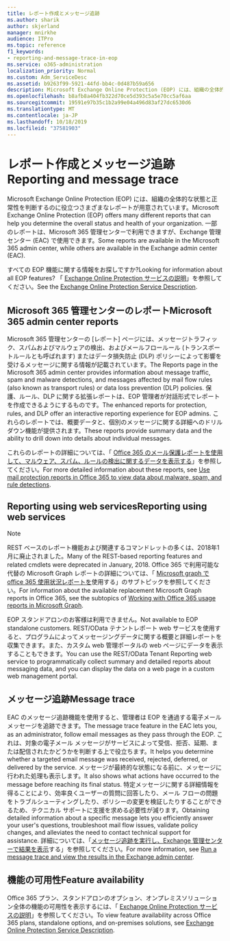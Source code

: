 ```yaml
---
title: レポート作成とメッセージ追跡
ms.author: sharik
author: skjerland
manager: mnirkhe
audience: ITPro
ms.topic: reference
f1_keywords:
- reporting-and-message-trace-in-eop
ms.service: o365-administration
localization_priority: Normal
ms.custom: Adm_ServiceDesc
ms.assetid: b9263f99-5921-44fd-bb4c-0d487b59a656
description: Microsoft Exchange Online Protection (EOP) には、組織の全体的な状態と正常性を判断するのに役立つさまざまなレポートが用意されています。 一部のレポートは、Microsoft 365 管理センターで利用できますが、Exchange 管理センター (EAC) で使用できます。
ms.openlocfilehash: b8afb8a404fb322d70ce5d393c5a5e70cc5af6aa
ms.sourcegitcommit: 19591e97b35c1b2a99e04a496d83af27dc6530d6
ms.translationtype: MT
ms.contentlocale: ja-JP
ms.lasthandoff: 10/18/2019
ms.locfileid: "37581903"
---
```

# <a name="reporting-and-message-trace"></a><span data-ttu-id="76330-104">レポート作成とメッセージ追跡</span><span class="sxs-lookup"><span data-stu-id="76330-104">Reporting and message trace</span></span>

<span data-ttu-id="76330-105">Microsoft Exchange Online Protection (EOP) には、組織の全体的な状態と正常性を判断するのに役立つさまざまなレポートが用意されています。</span><span class="sxs-lookup"><span data-stu-id="76330-105">Microsoft Exchange Online Protection (EOP) offers many different reports that can help you determine the overall status and health of your organization.</span></span> <span data-ttu-id="76330-106">一部のレポートは、Microsoft 365 管理センターで利用できますが、Exchange 管理センター (EAC) で使用できます。</span><span class="sxs-lookup"><span data-stu-id="76330-106">Some reports are available in the Microsoft 365 admin center, while others are available in the Exchange admin center (EAC).</span></span>

<span data-ttu-id="76330-107">すべての EOP 機能に関する情報をお探しですか?</span><span class="sxs-lookup"><span data-stu-id="76330-107">Looking for information about all EOP features?</span></span> <span data-ttu-id="76330-108">「 [Exchange Online Protection サービスの説明](exchange-online-protection-service-description.md)」を参照してください。</span><span class="sxs-lookup"><span data-stu-id="76330-108">See the [Exchange Online Protection Service Description](exchange-online-protection-service-description.md).</span></span>

## <a name="microsoft-365-admin-center-reports"></a><span data-ttu-id="76330-109">Microsoft 365 管理センターのレポート</span><span class="sxs-lookup"><span data-stu-id="76330-109">Microsoft 365 admin center reports</span></span>

<span data-ttu-id="76330-110">Microsoft 365 管理センターの [レポート] ページには、メッセージトラフィック、スパムおよびマルウェアの検出、およびメールフロールール (トランスポートルールとも呼ばれます) またはデータ損失防止 (DLP) ポリシーによって影響を受けるメッセージに関する情報が記載されています。</span><span class="sxs-lookup"><span data-stu-id="76330-110">The Reports page in the Microsoft 365 admin center provides information about message traffic, spam and malware detections, and messages affected by mail flow rules (also known as transport rules) or data loss prevention (DLP) policies.</span></span> <span data-ttu-id="76330-111">保護、ルール、DLP に関する拡張レポートは、EOP 管理者が対話形式でレポートを作成できるようにするものです。</span><span class="sxs-lookup"><span data-stu-id="76330-111">The enhanced reports for protection, rules, and DLP offer an interactive reporting experience for EOP admins.</span></span> <span data-ttu-id="76330-112">これらのレポートでは、概要データと、個別のメッセージに関する詳細へのドリルダウン機能が提供されます。</span><span class="sxs-lookup"><span data-stu-id="76330-112">These reports provide summary data and the ability to drill down into details about individual messages.</span></span>

<span data-ttu-id="76330-113">これらのレポートの詳細については、「 [Office 365 のメール保護レポートを使用して、マルウェア、スパム、ルールの検出に関するデータを表示する](https://docs.microsoft.com/exchange/monitoring/use-mail-protection-reports)」を参照してください。</span><span class="sxs-lookup"><span data-stu-id="76330-113">For more detailed information about these reports, see [Use mail protection reports in Office 365 to view data about malware, spam, and rule detections](https://docs.microsoft.com/exchange/monitoring/use-mail-protection-reports).</span></span>

## <a name="reporting-using-web-services"></a><span data-ttu-id="76330-114">Reporting using web services</span><span class="sxs-lookup"><span data-stu-id="76330-114">Reporting using web services</span></span>

> [!NOTE]
> <span data-ttu-id="76330-115">REST ベースのレポート機能および関連するコマンドレットの多くは、2018年1月に廃止されました。</span><span class="sxs-lookup"><span data-stu-id="76330-115">Many of the REST-based reporting features and related cmdlets were deprecated in January, 2018.</span></span> <span data-ttu-id="76330-116">Office 365 で利用可能な代替の Microsoft Graph レポートの詳細については、「 [Microsoft graph で office 365 使用状況レポートを](https://go.microsoft.com/fwlink/p/?LinkID=865135)使用する」のサブトピックを参照してください。</span><span class="sxs-lookup"><span data-stu-id="76330-116">For information about the available replacement Microsoft Graph reports in Office 365, see the subtopics of [Working with Office 365 usage reports in Microsoft Graph](https://go.microsoft.com/fwlink/p/?LinkID=865135).</span></span>

<span data-ttu-id="76330-117">EOP スタンドアロンのお客様は利用できません。</span><span class="sxs-lookup"><span data-stu-id="76330-117">Not available to EOP standalone customers.</span></span> <span data-ttu-id="76330-118">REST/OData テナントレポート web サービスを使用すると、プログラムによってメッセージングデータに関する概要と詳細レポートを収集できます。また、カスタム web 管理ポータルの web ページにデータを表示することもできます。</span><span class="sxs-lookup"><span data-stu-id="76330-118">You can use the REST/OData Tenant Reporting web service to programmatically collect summary and detailed reports about messaging data, and you can display the data on a web page in a custom web management portal.</span></span>

## <a name="message-trace"></a><span data-ttu-id="76330-119">メッセージ追跡</span><span class="sxs-lookup"><span data-stu-id="76330-119">Message trace</span></span>

<span data-ttu-id="76330-120">EAC のメッセージ追跡機能を使用すると、管理者は EOP を通過する電子メールメッセージを追跡できます。</span><span class="sxs-lookup"><span data-stu-id="76330-120">The message trace feature in the EAC lets you, as an administrator, follow email messages as they pass through the EOP.</span></span> <span data-ttu-id="76330-121">これは、対象の電子メール メッセージがサービスによって受信、拒否、延期、または配信されたかどうかを判断する上で役立ちます。</span><span class="sxs-lookup"><span data-stu-id="76330-121">It helps you determine whether a targeted email message was received, rejected, deferred, or delivered by the service.</span></span> <span data-ttu-id="76330-122">メッセージが最終的な状態になる前に、メッセージに行われた処理も表示します。</span><span class="sxs-lookup"><span data-stu-id="76330-122">It also shows what actions have occurred to the message before reaching its final status.</span></span> <span data-ttu-id="76330-123">特定メッセージに関する詳細情報を得ることにより、効率良くユーザーの質問に回答したり、メール フローの問題をトラブルシューティングしたり、ポリシーの変更を検証したりすることができるため、テクニカル サポートに支援を求める必要性が減ります。</span><span class="sxs-lookup"><span data-stu-id="76330-123">Obtaining detailed information about a specific message lets you efficiently answer your user's questions, troubleshoot mail flow issues, validate policy changes, and alleviates the need to contact technical support for assistance.</span></span> <span data-ttu-id="76330-124">詳細については、「[メッセージ追跡を実行し、Exchange 管理センターで結果を表示](https://docs.microsoft.com/exchange/monitoring/trace-an-email-message/run-a-message-trace-and-view-results)する」を参照してください。</span><span class="sxs-lookup"><span data-stu-id="76330-124">For more information, see [Run a message trace and view the results in the Exchange admin center](https://docs.microsoft.com/exchange/monitoring/trace-an-email-message/run-a-message-trace-and-view-results).</span></span>

## <a name="feature-availability"></a><span data-ttu-id="76330-125">機能の可用性</span><span class="sxs-lookup"><span data-stu-id="76330-125">Feature availability</span></span>

<span data-ttu-id="76330-126">Office 365 プラン、スタンドアロンのオプション、オンプレミスソリューション全体の機能の可用性を表示するには、「 [Exchange Online Protection サービスの説明](exchange-online-protection-service-description.md)」を参照してください。</span><span class="sxs-lookup"><span data-stu-id="76330-126">To view feature availability across Office 365 plans, standalone options, and on-premises solutions, see [Exchange Online Protection Service Description](exchange-online-protection-service-description.md).</span></span>
